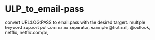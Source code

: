 # ULP_to_email-pass
convert URL:LOG:PASS to email:pass with the desired targert. multiple keyword support put comma as separator, example @hotmail, @outlook, netflix, netflix.com/br, 
